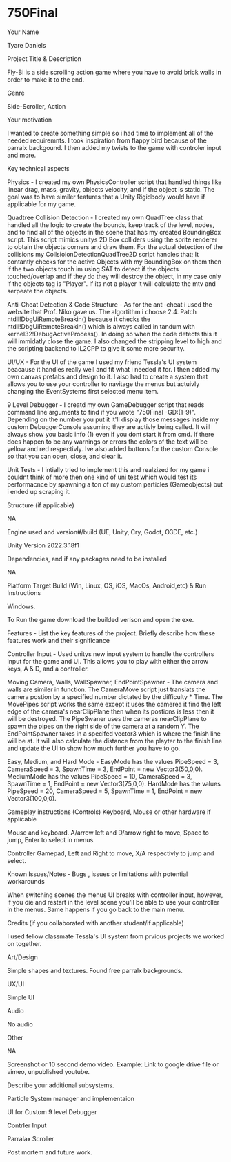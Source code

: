 # 750Final

Your Name

Tyare Daniels

Project Title & Description

Fly-Bi is a side scrolling action game where you have to avoid brick walls in order to make it to the end.

Genre

Side-Scroller, Action

Your motivation

I wanted to create something simple so i had time to implement all of the needed requiremnts. I took inspiration from flappy bird because of the parralx backgound. I then added my twists to the game with controler input and more.

Key technical aspects

Physics - I created my own PhysicsController script that handled things like linear drag, mass, gravity, objects velocity, and if the object is static. The goal was to have similer features that a Unity Rigidbody would have if applicable for my game.

Quadtree Collision Detection - I created my own QuadTree class that handled all the logic to create the bounds, keep track of the level, nodes, and to find all of the objects in the scene that has my created BoundingBox script. This script mimics unitys 2D Box colliders using the sprite renderer to obtain the objects corners and draw them. For the actual detection of the collisions my CollsioionDetectionQuadTree2D script handles that; It contantly checks for the active Objects with my BoundingBox on them then if the two objects touch im using SAT to detect if the objects touched/overlap and if they do they will destroy the object, in my case only if the objects tag is "Player". If its not a player it will calculate the mtv and serpeate the objects.

Anti-Cheat Detection & Code Structure - As for the anti-cheat i used the website that Prof. Niko gave us. The algortithm i choose 2.4. Patch ntdll!DbgUiRemoteBreakin() because it checks the ntdll!DbgUiRemoteBreakin() which is always called in tandum with kernel32!DebugActiveProcess(). In doing so when the code detects this it will immidatly close the game. I also changed the stripping level to high and the scripting backend to IL2CPP to give it some more security.

UI/UX - For the UI of the game I used my friend Tessla's UI system beacause it handles really well and fit what i needed it for. I then added my own canvas prefabs and design to it. I also had to create a system that allows you to use your controller to navitage the menus but actuivly changing the EventSystems first selected menu item.

9 Level Debugger - I creatd my own GameDebugger script that reads command line arguments to find if you wrote "750Final -GD:(1-9)". Depending on the number you put it it'll display those messages inside my custom DebuggerConsole assuming they are activly being called. It will always show you basic info (1) even if you dont start it from cmd. If there does happen to be any warnings or errors the colors of the text will be yellow and red respectivly. Ive also added buttons for the custom Console so that you can open, close, and clear it.

Unit Tests - I intially tried to implement this and realzized for my game i couldnt think of more then one kind of uni test which would test its performacnce by spawning a ton of my custom particles (Gameobjects) but i ended up scraping it.

Structure (if applicable)

NA

Engine used and version#/build (UE, Unity, Cry, Godot, O3DE, etc.)

Unity Version 2022.3.18f1

Dependencies, and if any packages need to be installed

NA

Platform Target Build (Win, Linux, OS, iOS, MacOs, Android,etc) & Run Instructions

Windows. 

To Run the game download the builded verison and open the exe.

Features - List the key features of the project. Briefly describe how these features work and their significance

Controller Input - Used unitys new input system to handle the controllers input for the game and UI. This allows you to play with either the arrow keys, A & D, and a controller.

Moving Camera, Walls, WallSpawner, EndPointSpawner - The camera and walls are similer in function. The CameraMove script just translats the camera postion by a specified number dictated by the difficulty * Time. The MovePipes script works the same except it uses the camerea it find the left edge of the camera's nearClipPlane then when its postions is less then it will be destroyed. The PipeSwaner uses the cameras nearClipPlane to spawn the pipes on the right side of the camera at a random Y. The EndPointSpawner takes in a specifed vector3 which is where the finish line will be at. It will also calculate the distance from the playter to the finish line and update the UI to show how much further you have to go.

Easy, Medium, and Hard Mode - EasyMode has the values PipeSpeed = 3, CameraSpeed = 3, SpawnTime = 3, EndPoint = new Vector3(50,0,0). MediumMode has the values PipeSpeed = 10, CameraSpeed = 3, SpawnTime = 1, EndPoint = new Vector3(75,0,0). HardMode has the values PipeSpeed = 20, CameraSpeed = 5, SpawnTime = 1, EndPoint = new Vector3(100,0,0).

Gameplay instructions (Controls) Keyboard, Mouse or other hardware if applicable

Mouse and keyboard. A/arrow left and D/arrow right to move, Space to jump, Enter to select in menus.

Controller Gamepad, Left and Right to move, X/A respectivly to jump and select.

Known Issues/Notes - Bugs , issues or limitations with potential workarounds

When switching scenes the menus UI breaks with controller input, however, if you die and restart in the level scene you'll be able to use your controller in the menus. Same happens if you go back to the main menu.

Credits (if you collaborated with another student/if applicable) 

I used fellow classmate Tessla's UI system from prvious projects we worked on together.

Art/Design

Simple shapes and textures. Found free parralx backgrounds.

UX/UI

Simple UI

Audio

No audio

Other

NA

Screenshot or 10 second demo video. Example: Link to google drive file  or vimeo, unpublished youtube.


Describe your additional subsystems.

Particle System manager and implementaion

UI for Custom 9 level Debugger

Contrler Input

Parralax Scroller

Post mortem and future work.
